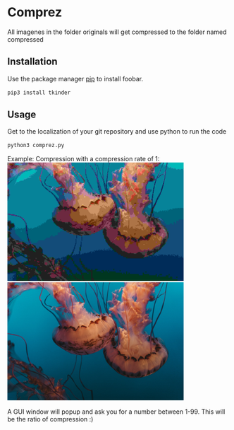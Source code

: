 # Comprez

All imagenes in the folder originals will get compressed to the folder named compressed

## Installation

Use the package manager [pip](https://pip.pypa.io/en/stable/) to install foobar.

```bash
pip3 install tkinder 
```

## Usage
Get to the localization of your git repository and use python to run the code
```python
python3 comprez.py
```

Example:
Compression with a compression rate of 1:
<img src="/files/readme_img/gele.jpg" width="400">
<img src="/files/readme_img/geleOG.jpg" width="400">

A GUI window will popup and ask you for a number between 1-99. This will be the ratio of compression :)
